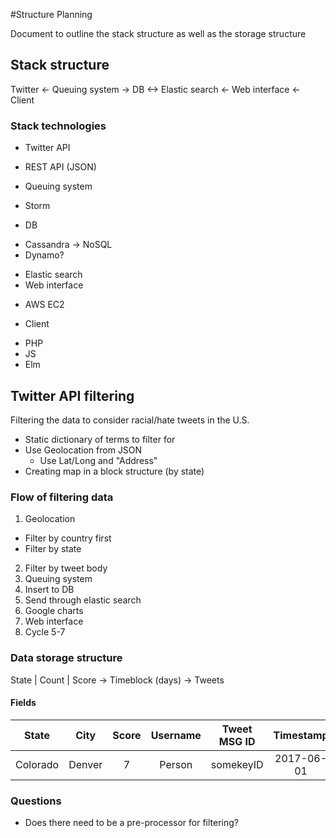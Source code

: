 #Structure Planning

Document to outline the stack structure as well as the storage structure

## Stack structure
Twitter <- Queuing system -> DB <-> Elastic search <- Web interface <- Client

### Stack technologies
+ Twitter API
 * REST API (JSON)
+ Queuing system
 * Storm
+ DB
 * Cassandra -> NoSQL
 * Dynamo?
+ Elastic search
+ Web interface
 * AWS EC2
+ Client
 * PHP
 * JS
 * Elm

## Twitter API filtering
Filtering the data to consider racial/hate tweets in the U.S.
+ Static dictionary of terms to filter for
+ Use Geolocation from JSON
  * Use Lat/Long and "Address"
+ Creating map in a block structure (by state)

### Flow of filtering data
1. Geolocation
  * Filter by country first
  * Filter by state
2. Filter by tweet body
3. Queuing system
4. Insert to DB
5. Send through elastic search
6. Google charts
7. Web interface
8. Cycle 5-7

### Data storage structure

State | Count | Score -> Timeblock (days) -> Tweets
#### Fields

| State        | City     | Score | Username      | Tweet MSG ID  | Timestamp  |
| :----------: | :------: | :---: | :-----------: | :-----------: | :--------: |
| Colorado     | Denver   | 7     | Person        | somekeyID     | 2017-06-01 |

### Questions
+ Does there need to be a pre-processor for filtering?
